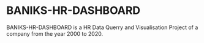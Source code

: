 # BANIKS-HR-DASHBOARD
BANIKS-HR-DASHBOARD is a HR Data Querry and Visualisation Project of a company from the year 2000 to 2020.
